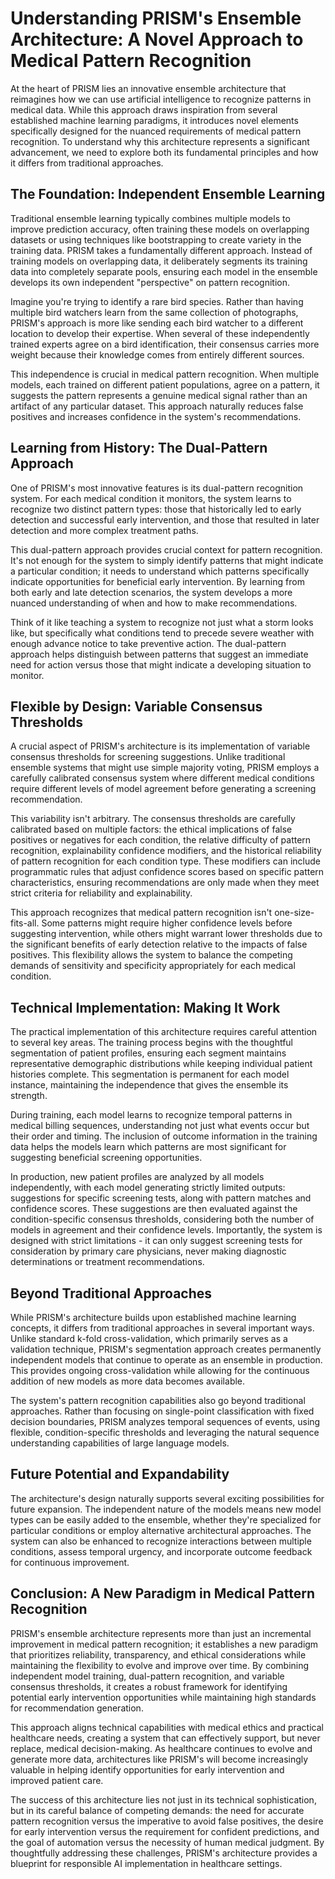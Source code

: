 # Understanding PRISM's Ensemble Architecture: A Novel Approach to Medical Pattern Recognition

At the heart of PRISM lies an innovative ensemble architecture that reimagines how we can use artificial intelligence to recognize patterns in medical data. While this approach draws inspiration from several established machine learning paradigms, it introduces novel elements specifically designed for the nuanced requirements of medical pattern recognition. To understand why this architecture represents a significant advancement, we need to explore both its fundamental principles and how it differs from traditional approaches.

## The Foundation: Independent Ensemble Learning

Traditional ensemble learning typically combines multiple models to improve prediction accuracy, often training these models on overlapping datasets or using techniques like bootstrapping to create variety in the training data. PRISM takes a fundamentally different approach. Instead of training models on overlapping data, it deliberately segments its training data into completely separate pools, ensuring each model in the ensemble develops its own independent "perspective" on pattern recognition.

Imagine you're trying to identify a rare bird species. Rather than having multiple bird watchers learn from the same collection of photographs, PRISM's approach is more like sending each bird watcher to a different location to develop their expertise. When several of these independently trained experts agree on a bird identification, their consensus carries more weight because their knowledge comes from entirely different sources.

This independence is crucial in medical pattern recognition. When multiple models, each trained on different patient populations, agree on a pattern, it suggests the pattern represents a genuine medical signal rather than an artifact of any particular dataset. This approach naturally reduces false positives and increases confidence in the system's recommendations.

## Learning from History: The Dual-Pattern Approach

One of PRISM's most innovative features is its dual-pattern recognition system. For each medical condition it monitors, the system learns to recognize two distinct pattern types: those that historically led to early detection and successful early intervention, and those that resulted in later detection and more complex treatment paths.

This dual-pattern approach provides crucial context for pattern recognition. It's not enough for the system to simply identify patterns that might indicate a particular condition; it needs to understand which patterns specifically indicate opportunities for beneficial early intervention. By learning from both early and late detection scenarios, the system develops a more nuanced understanding of when and how to make recommendations.

Think of it like teaching a system to recognize not just what a storm looks like, but specifically what conditions tend to precede severe weather with enough advance notice to take preventive action. The dual-pattern approach helps distinguish between patterns that suggest an immediate need for action versus those that might indicate a developing situation to monitor.

## Flexible by Design: Variable Consensus Thresholds

A crucial aspect of PRISM's architecture is its implementation of variable consensus thresholds for screening suggestions. Unlike traditional ensemble systems that might use simple majority voting, PRISM employs a carefully calibrated consensus system where different medical conditions require different levels of model agreement before generating a screening recommendation.

This variability isn't arbitrary. The consensus thresholds are carefully calibrated based on multiple factors: the ethical implications of false positives or negatives for each condition, the relative difficulty of pattern recognition, explainability confidence modifiers, and the historical reliability of pattern recognition for each condition type. These modifiers can include programmatic rules that adjust confidence scores based on specific pattern characteristics, ensuring recommendations are only made when they meet strict criteria for reliability and explainability.

This approach recognizes that medical pattern recognition isn't one-size-fits-all. Some patterns might require higher confidence levels before suggesting intervention, while others might warrant lower thresholds due to the significant benefits of early detection relative to the impacts of false positives. This flexibility allows the system to balance the competing demands of sensitivity and specificity appropriately for each medical condition.

## Technical Implementation: Making It Work

The practical implementation of this architecture requires careful attention to several key areas. The training process begins with the thoughtful segmentation of patient profiles, ensuring each segment maintains representative demographic distributions while keeping individual patient histories complete. This segmentation is permanent for each model instance, maintaining the independence that gives the ensemble its strength.

During training, each model learns to recognize temporal patterns in medical billing sequences, understanding not just what events occur but their order and timing. The inclusion of outcome information in the training data helps the models learn which patterns are most significant for suggesting beneficial screening opportunities.

In production, new patient profiles are analyzed by all models independently, with each model generating strictly limited outputs: suggestions for specific screening tests, along with pattern matches and confidence scores. These suggestions are then evaluated against the condition-specific consensus thresholds, considering both the number of models in agreement and their confidence levels. Importantly, the system is designed with strict limitations - it can only suggest screening tests for consideration by primary care physicians, never making diagnostic determinations or treatment recommendations.

## Beyond Traditional Approaches

While PRISM's architecture builds upon established machine learning concepts, it differs from traditional approaches in several important ways. Unlike standard k-fold cross-validation, which primarily serves as a validation technique, PRISM's segmentation approach creates permanently independent models that continue to operate as an ensemble in production. This provides ongoing cross-validation while allowing for the continuous addition of new models as more data becomes available.

The system's pattern recognition capabilities also go beyond traditional approaches. Rather than focusing on single-point classification with fixed decision boundaries, PRISM analyzes temporal sequences of events, using flexible, condition-specific thresholds and leveraging the natural sequence understanding capabilities of large language models.

## Future Potential and Expandability

The architecture's design naturally supports several exciting possibilities for future expansion. The independent nature of the models means new model types can be easily added to the ensemble, whether they're specialized for particular conditions or employ alternative architectural approaches. The system can also be enhanced to recognize interactions between multiple conditions, assess temporal urgency, and incorporate outcome feedback for continuous improvement.

## Conclusion: A New Paradigm in Medical Pattern Recognition

PRISM's ensemble architecture represents more than just an incremental improvement in medical pattern recognition; it establishes a new paradigm that prioritizes reliability, transparency, and ethical considerations while maintaining the flexibility to evolve and improve over time. By combining independent model training, dual-pattern recognition, and variable consensus thresholds, it creates a robust framework for identifying potential early intervention opportunities while maintaining high standards for recommendation generation.

This approach aligns technical capabilities with medical ethics and practical healthcare needs, creating a system that can effectively support, but never replace, medical decision-making. As healthcare continues to evolve and generate more data, architectures like PRISM's will become increasingly valuable in helping identify opportunities for early intervention and improved patient care.

The success of this architecture lies not just in its technical sophistication, but in its careful balance of competing demands: the need for accurate pattern recognition versus the imperative to avoid false positives, the desire for early intervention versus the requirement for confident predictions, and the goal of automation versus the necessity of human medical judgment. By thoughtfully addressing these challenges, PRISM's architecture provides a blueprint for responsible AI implementation in healthcare settings.